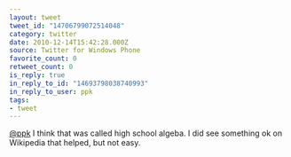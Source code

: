 ```yaml
---
layout: tweet
tweet_id: "14706799072514048"
category: twitter
date: 2010-12-14T15:42:28.000Z
source: Twitter for Windows Phone
favorite_count: 0
retweet_count: 0
is_reply: true
in_reply_to_id: "14693798038740993"
in_reply_to_user: ppk
tags:
- tweet
---
```


[@ppk](https://twitter.com/@ppk) I think that was called high school algeba. I did see something ok on Wikipedia that helped, but not easy.
